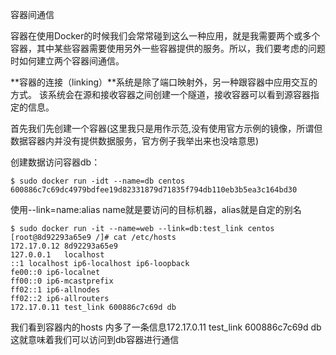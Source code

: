 容器间通信

容器在使用Docker的时候我们会常常碰到这么一种应用，就是我需要两个或多个容器，其中某些容器需要使用另外一些容器提供的服务。所以，我们要考虑的问题时如何建立两个容器间通信。

**容器的连接（linking）**系统是除了端口映射外，另一种跟容器中应用交互的方式。
该系统会在源和接收容器之间创建一个隧道，接收容器可以看到源容器指定的信息。
	
首先我们先创建一个容器(这里我只是用作示范,没有使用官方示例的镜像，所谓但数据容器内并没有提供数据服务，官方例子我举出来也没啥意思)

创建数据访问容器db：

	$ sudo docker run -idt --name=db centos
	600886c7c69dc4979bdfee19d82331879d71835f794db110eb3b5ea3c164bd30

使用--link=name:alias name就是要访问的目标机器，alias就是自定的别名

	$ sudo docker run -it --name=web --link=db:test_link centos 
	[root@8d92293a65e9 /]# cat /etc/hosts
	172.17.0.12	8d92293a65e9
	127.0.0.1	localhost
	::1	localhost ip6-localhost ip6-loopback
	fe00::0	ip6-localnet
	ff00::0	ip6-mcastprefix
	ff02::1	ip6-allnodes
	ff02::2	ip6-allrouters
	172.17.0.11	test_link 600886c7c69d db
	
我们看到容器内的hosts 内多了一条信息172.17.0.11	test_link 600886c7c69d db
这就意味着我们可以访问到db容器进行通信


